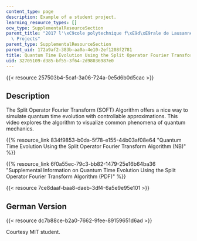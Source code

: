 ```yaml
---
content_type: page
description: Example of a student project.
learning_resource_types: []
ocw_type: SupplementalResourceSection
parent_title: "2017 l'\xC9cole polytechnique f\xE9d\xE9rale de Lausanne (EPFL) Student\
  \ Projects"
parent_type: SupplementalResourceSection
parent_uid: 172a9af2-383b-aa0a-4e10-2ef1208f2781
title: Quantum Time Evolution Using the Split Operator Fourier Transform Algorithm
uid: 32705109-d385-bf55-3f64-2d98036987e0
---
```


{{< resource 257503b4-5caf-3a06-724a-0e5d6b0d5cac >}}

Description
-----------

The Split Operator Fourier Transform (SOFT) Algorithm offers a nice way to simulate quantum time evolution with controllable approximations. This video explores the algorithm to visualize common phenomena of quantum mechanics.

{{% resource_link 834f9853-b0da-5f78-e155-44b03af08e64 "Quantum Time Evolution Using the Split Operator Fourier Transform Algorithm (NB)" %}}

{{% resource_link 6f0a55ec-79c3-bb82-1479-25e16b64ba36 "Supplemental Information on Quantum Time Evolution Using the Split Operator Fourier Transform Algorithm (PDF)" %}}

{{< resource 7ce8daaf-baa8-daeb-3df4-6a5e9e95e101 >}}

German Version
--------------

{{< resource dc7b88ce-b2a0-7662-9fee-89159651d6ad >}}

Courtesy MIT student.